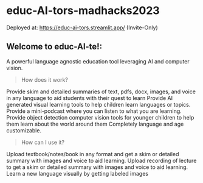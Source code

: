 # educ-AI-tors-madhacks2023

Deployed at: https://educ-ai-tors.streamlit.app/ (Invite-Only)

## Welcome to educ-AI-te!:

A powerful language agnostic education tool leveraging AI and computer vision.

>How does it work?

Provide skim and detailed summaries of text, pdfs, docx, images, and voice in any language to aid students with their quest to learn
Provide AI generated visual learning tools to help children learn languages or topics.
Provide a mini-podcast where you can listen to what you are learning.
Provide object detection computer vision tools for younger children to help them learn about the world around them
Completely language and age customizable.

>How can I use it?

Upload textbook/notes/book in any format and get a skim or detailed summary with images and voice to aid learning.
Upload recording of lecture to get a skim or detailed summary with images and voice to aid learning.
Learn a new language visually by getting labeled images